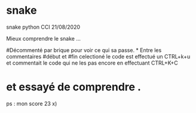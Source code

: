 # snake
snake python CCI 21/08/2020 

Mieux comprendre le snake ...


#Décommenté par brique pour voir ce qui sa passe. *
Entre les commentaires #début et #fin celectioné le code est effectué un CTRL+k+u
et commentait le code qui ne les pas encore en effectuant CTRL+K+C

# et essayé de comprendre .
ps : mon score 23 x) 
